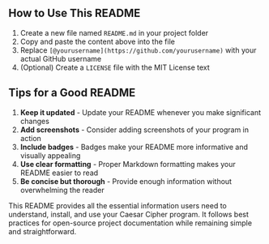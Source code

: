 
## How to Use This README

1. Create a new file named `README.md` in your project folder
2. Copy and paste the content above into the file
3. Replace `[@yourusername](https://github.com/yourusername)` with your actual GitHub username
4. (Optional) Create a `LICENSE` file with the MIT License text

## Tips for a Good README

1. **Keep it updated** - Update your README whenever you make significant changes
2. **Add screenshots** - Consider adding screenshots of your program in action
3. **Include badges** - Badges make your README more informative and visually appealing
4. **Use clear formatting** - Proper Markdown formatting makes your README easier to read
5. **Be concise but thorough** - Provide enough information without overwhelming the reader

This README provides all the essential information users need to understand, install, and use your Caesar Cipher program. It follows best practices for open-source project documentation while remaining simple and straightforward.
